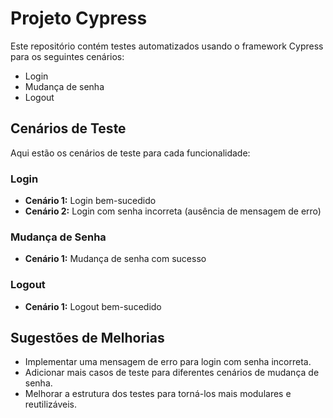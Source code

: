 # Projeto Cypress

Este repositório contém testes automatizados usando o framework Cypress para os seguintes cenários:

- Login
- Mudança de senha
- Logout



## Cenários de Teste

Aqui estão os cenários de teste para cada funcionalidade:

### Login

- **Cenário 1:** Login bem-sucedido
- **Cenário 2:** Login com senha incorreta (ausência de mensagem de erro)

### Mudança de Senha

- **Cenário 1:** Mudança de senha com sucesso

### Logout

- **Cenário 1:** Logout bem-sucedido

## Sugestões de Melhorias

- Implementar uma mensagem de erro para login com senha incorreta.
- Adicionar mais casos de teste para diferentes cenários de mudança de senha.
- Melhorar a estrutura dos testes para torná-los mais modulares e reutilizáveis.
